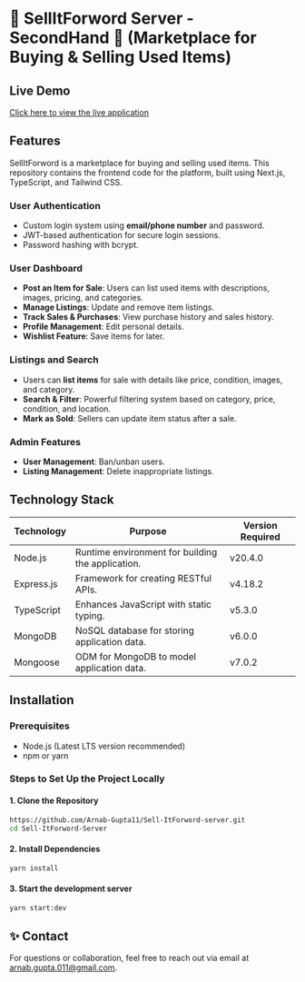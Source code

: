 # 🌟 SellItForword Server - SecondHand 🛒 (Marketplace for Buying & Selling Used Items)

## Live Demo

[Click here to view the live application](https://sell-itforword-server.vercel.app/)

## Features

SellItForword is a marketplace for buying and selling used items. This repository contains the frontend code for the platform, built using Next.js, TypeScript, and Tailwind CSS.

### User Authentication

- Custom login system using **email/phone number** and password.
- JWT-based authentication for secure login sessions.
- Password hashing with bcrypt.

### User Dashboard

- **Post an Item for Sale**: Users can list used items with descriptions, images, pricing, and categories.
- **Manage Listings**: Update and remove item listings.
- **Track Sales & Purchases**: View purchase history and sales history.
- **Profile Management**: Edit personal details.
- **Wishlist Feature**: Save items for later.

### Listings and Search

- Users can **list items** for sale with details like price, condition, images, and category.
- **Search & Filter**: Powerful filtering system based on category, price, condition, and location.
- **Mark as Sold**: Sellers can update item status after a sale.

### Admin Features

- **User Management**: Ban/unban users.
- **Listing Management**: Delete inappropriate listings.

## Technology Stack

| Technology | Purpose                                           | Version Required |
| ---------- | ------------------------------------------------- | ---------------- |
| Node.js    | Runtime environment for building the application. | v20.4.0          |
| Express.js | Framework for creating RESTful APIs.              | v4.18.2          |
| TypeScript | Enhances JavaScript with static typing.           | v5.3.0           |
| MongoDB    | NoSQL database for storing application data.      | v6.0.0           |
| Mongoose   | ODM for MongoDB to model application data.        | v7.0.2           |

## Installation

### Prerequisites

- Node.js (Latest LTS version recommended)
- npm or yarn

### Steps to Set Up the Project Locally

#### **1. Clone the Repository**

```bash
https://github.com/Arnab-Gupta11/Sell-ItForword-server.git
cd Sell-ItForword-Server
```

#### **2. Install Dependencies**

```bash
yarn install
```

#### **3. Start the development server**

```bash
yarn start:dev
```

## ✨ **Contact**

For questions or collaboration, feel free to reach out via email at [arnab.gupta.011@gmail.com](mailto:arnab.gupta.011@gmail.com).
